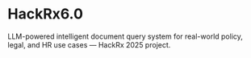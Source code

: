 # HackRx6.0
LLM-powered intelligent document query system for real-world policy, legal, and HR use cases — HackRx 2025 project.
